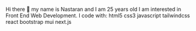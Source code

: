 Hi there 👋 my name is Nastaran and I am 25 years old I am interested in Front End Web Development.
 I code with:
html5  css3  javascript  tailwindcss  react  bootstrap  mui  next.js  
